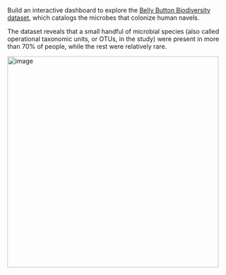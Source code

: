 Build an interactive dashboard to explore the [Belly Button Biodiversity dataset](http://robdunnlab.com/projects/belly-button-biodiversity/), which catalogs the microbes that colonize human navels.

The dataset reveals that a small handful of microbial species (also called operational taxonomic units, or OTUs, in the study) were present in more than 70% of people, while the rest were relatively rare.

<img width="478" alt="image" src="https://user-images.githubusercontent.com/87106205/173431536-ab3ca271-0798-49a1-8285-9ddf8258dc13.png">

